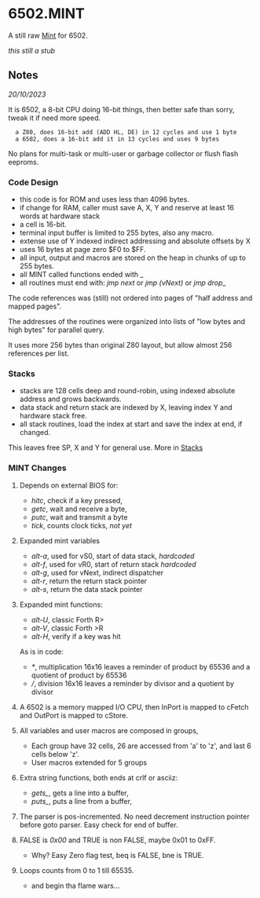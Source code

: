 # 6502.MINT

A still raw [Mint](https://github.com/monsonite/MINT) for 6502.

_this still a stub_

## Notes

_20/10/2023_

It is 6502, a 8-bit CPU doing 16-bit things, then better safe than sorry, tweak it if need more speed.

      a Z80, does 16-bit add (ADD HL, DE) in 12 cycles and use 1 byte  
      a 6502, does a 16-bit add it in 13 cycles and uses 9 bytes 

No plans for multi-task or multi-user or garbage collector or flush flash eeproms. 

### Code Design

   - this code is for ROM and uses less than 4096 bytes.
   - if change for RAM, caller must save A, X, Y and reserve at least 16 words at hardware stack 
   - a cell is 16-bit.
   - terminal input buffer is limited to 255 bytes, also any macro.  
   - extense use of Y indexed indirect addressing and absolute offsets by X
   - uses 16 bytes at page zero $F0 to $FF.
   - all input, output and  macros are stored on the heap in chunks of up to 255 bytes.
   - all MINT called functions ended with \_
   - all routines must end with: _jmp next_ or _jmp (vNext)_ or _jmp drop__ 
   
   
The code references was (still) not ordered into pages of "half address and mapped pages". 

The addresses of the routines were organized into lists of "low bytes and high bytes" for parallel query. 

It uses more 256 bytes than original Z80 layout, but allow almost 256 references per list.

### Stacks

   - stacks are 128 cells deep and round-robin, using indexed absolute address and grows backwards.
   - data stack and return stack are indexed by X, leaving index Y and hardware stack free.
   - all stack routines, load the index at start and save the index at end, if changed.

This leaves free SP, X and Y for general use. More in [Stacks](https://github/agsb/arch/6502/Stacks.md)
     
### MINT Changes

1. Depends on external BIOS for:
      - _hitc_, check if a key pressed,
      - _getc_, wait and receive a byte,
      - _putc_, wait and transmit a byte
      - _tick_, counts clock ticks, *not yet*

2. Expanded mint variables
      - _alt-a_, used for vS0, start of data stack, *hardcoded*
      - _alt-f_, used for vR0, start of return stack  *hardcoded*
      - _alt-g_, used for vNext, indirect dispatcher  
      - _alt-r_, return the return stack pointer
      - _alt-s_, return the data stack pointer

3. Expanded mint functions:
      - _alt-U_, classic Forth R> 
      - _alt-V_, classic Forth >R 
      - _alt-H_, verify if a key was hit 

      As is in code:
   
      - _*_, multiplication 16x16 leaves a reminder of product by 65536 and a quotient of product by 65536
      - _/_, division 16x16 leaves a reminder by divisor and a quotient by divisor   

4. A 6502 is a memory mapped I/O CPU, then InPort is mapped to cFetch and OutPort is mapped to cStore.
  
5. All variables and user macros are composed in groups,
      - Each group have 32 cells, 26 are accessed from 'a' to 'z', and last 6 cells below 'z'.
      - User macros extended for 5 groups  

6. Extra string functions, both ends at crlf or asciiz:
      - _gets\__, gets a line into a buffer, 
      - _puts\__, puts a line from a buffer,  

7. The parser is pos-incremented. No need decrement instruction pointer before goto parser. Easy check for end of buffer.

8. FALSE is _0x00_ and TRUE is non FALSE, maybe 0x01 to 0xFF.
      - Why? Easy Zero flag test, beq is FALSE, bne is TRUE.

9. Loops counts from 0 to 1 till 65535.
      - and begin tha flame wars...

